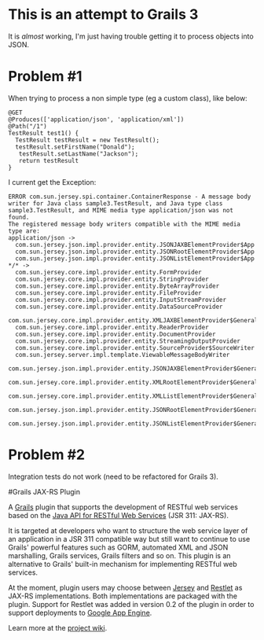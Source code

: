 # This is an attempt to Grails 3

It is *almost* working, I'm just having trouble getting it to process objects into JSON.

# Problem #1

When trying to process a non simple type (eg a custom class), like below:

	@GET
	@Produces(['application/json', 'application/xml'])
	@Path("/1")
	TestResult test1() {
	  TestResult testResult = new TestResult();
	  testResult.setFirstName("Donald");
	   testResult.setLastName("Jackson");
	   return testResult
	}
	
I current get the Exception:

	ERROR com.sun.jersey.spi.container.ContainerResponse - A message body writer for Java class sample3.TestResult, and Java type class sample3.TestResult, and MIME media type application/json was not found.
	The registered message body writers compatible with the MIME media type are:
	application/json ->
	  com.sun.jersey.json.impl.provider.entity.JSONJAXBElementProvider$App
	  com.sun.jersey.json.impl.provider.entity.JSONRootElementProvider$App
	  com.sun.jersey.json.impl.provider.entity.JSONListElementProvider$App
	*/* ->
	  com.sun.jersey.core.impl.provider.entity.FormProvider
	  com.sun.jersey.core.impl.provider.entity.StringProvider
	  com.sun.jersey.core.impl.provider.entity.ByteArrayProvider
	  com.sun.jersey.core.impl.provider.entity.FileProvider
	  com.sun.jersey.core.impl.provider.entity.InputStreamProvider
	  com.sun.jersey.core.impl.provider.entity.DataSourceProvider
	  com.sun.jersey.core.impl.provider.entity.XMLJAXBElementProvider$General
	  com.sun.jersey.core.impl.provider.entity.ReaderProvider
	  com.sun.jersey.core.impl.provider.entity.DocumentProvider
	  com.sun.jersey.core.impl.provider.entity.StreamingOutputProvider
	  com.sun.jersey.core.impl.provider.entity.SourceProvider$SourceWriter
	  com.sun.jersey.server.impl.template.ViewableMessageBodyWriter
	  com.sun.jersey.json.impl.provider.entity.JSONJAXBElementProvider$General
	  com.sun.jersey.core.impl.provider.entity.XMLRootElementProvider$General
	  com.sun.jersey.core.impl.provider.entity.XMLListElementProvider$General
	  com.sun.jersey.json.impl.provider.entity.JSONRootElementProvider$General
	  com.sun.jersey.json.impl.provider.entity.JSONListElementProvider$General

# Problem #2 

Integration tests do not work (need to be refactored for Grails 3).

#Grails JAX-RS Plugin

A [Grails](http://grails.org) plugin that supports the development of RESTful web services based on the [Java API for RESTful Web Services](http://jcp.org/en/jsr/detail?id=311) (JSR 311: JAX-RS).

It is targeted at developers who want to structure the web service layer of an application in a JSR 311 compatible way but still want to continue to use Grails' powerful features such as GORM, automated XML and JSON marshalling, Grails services, Grails filters and so on.
This plugin is an alternative to Grails' built-in mechanism for implementing RESTful web services. 

At the moment, plugin users may choose between [Jersey](https://jersey.dev.java.net) and [Restlet](http://www.restlet.org) as JAX-RS implementations. 
Both implementations are packaged with the plugin. 
Support for Restlet was added in version 0.2 of the plugin in order to support deployments to [Google App Engine](http://code.google.com/appengine).

Learn more at the [project wiki](https://github.com/krasserm/grails-jaxrs/wiki).
